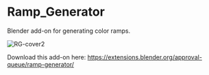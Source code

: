 # Ramp_Generator
Blender add-on for generating color ramps.

![RG-cover2](https://github.com/user-attachments/assets/fcadd3c3-6ffd-4e3a-bf0b-8143d758d39c)

Download this add-on here: https://extensions.blender.org/approval-queue/ramp-generator/


